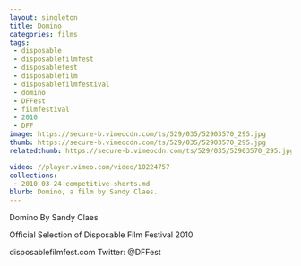 ```yaml
---
layout: singleton
title: Domino
categories: films
tags:
 - disposable
 - disposablefilmfest
 - disposablefest
 - disposablefilm
 - disposablefilmfestival
 - domino
 - DFFest
 - filmfestival
 - 2010
 - DFF
image: https://secure-b.vimeocdn.com/ts/529/035/52903570_295.jpg
thumb: https://secure-b.vimeocdn.com/ts/529/035/52903570_295.jpg
relatedthumb: https://secure-b.vimeocdn.com/ts/529/035/52903570_295.jpg

video: //player.vimeo.com/video/10224757
collections:
 - 2010-03-24-competitive-shorts.md
blurb: Domino, a film by Sandy Claes.
---
```


Domino
By Sandy Claes

Official Selection of Disposable Film Festival 2010

disposablefilmfest.com
Twitter: @DFFest